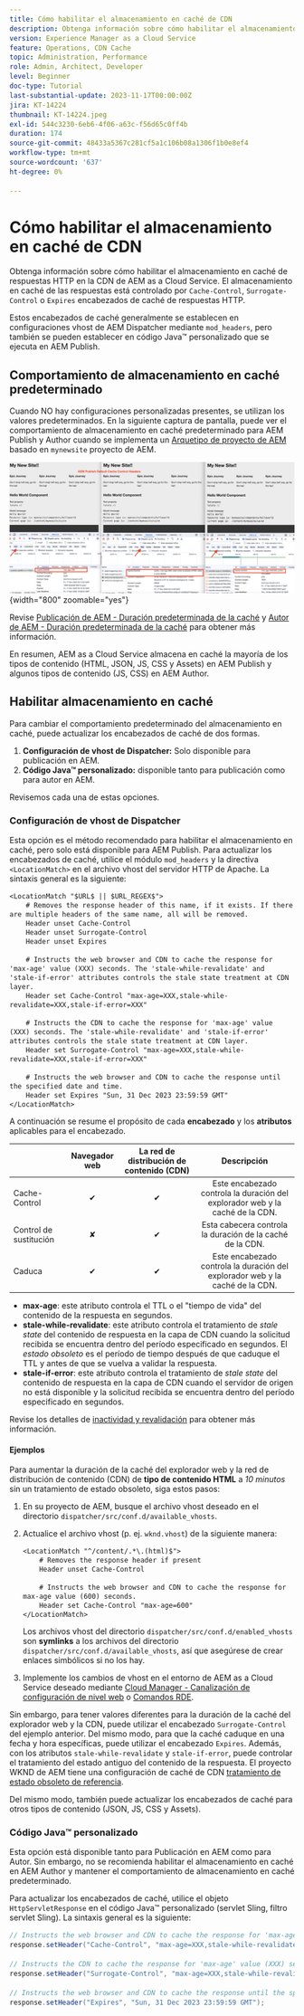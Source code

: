 ```yaml
---
title: Cómo habilitar el almacenamiento en caché de CDN
description: Obtenga información sobre cómo habilitar el almacenamiento en caché de respuestas HTTP en la CDN de AEM as a Cloud Service.
version: Experience Manager as a Cloud Service
feature: Operations, CDN Cache
topic: Administration, Performance
role: Admin, Architect, Developer
level: Beginner
doc-type: Tutorial
last-substantial-update: 2023-11-17T00:00:00Z
jira: KT-14224
thumbnail: KT-14224.jpeg
exl-id: 544c3230-6eb6-4f06-a63c-f56d65c0ff4b
duration: 174
source-git-commit: 48433a5367c281cf5a1c106b08a1306f1b0e8ef4
workflow-type: tm+mt
source-wordcount: '637'
ht-degree: 0%

---
```


# Cómo habilitar el almacenamiento en caché de CDN

Obtenga información sobre cómo habilitar el almacenamiento en caché de respuestas HTTP en la CDN de AEM as a Cloud Service. El almacenamiento en caché de las respuestas está controlado por `Cache-Control`, `Surrogate-Control` o `Expires` encabezados de caché de respuestas HTTP.

Estos encabezados de caché generalmente se establecen en configuraciones vhost de AEM Dispatcher mediante `mod_headers`, pero también se pueden establecer en código Java™ personalizado que se ejecuta en AEM Publish.

## Comportamiento de almacenamiento en caché predeterminado

Cuando NO hay configuraciones personalizadas presentes, se utilizan los valores predeterminados. En la siguiente captura de pantalla, puede ver el comportamiento de almacenamiento en caché predeterminado para AEM Publish y Author cuando se implementa un [Arquetipo de proyecto de AEM](https://github.com/adobe/aem-project-archetype) basado en `mynewsite` proyecto de AEM.

![Comportamiento de almacenamiento en caché predeterminado](../assets/how-to/aem-publish-default-cache-headers.png){width="800" zoomable="yes"}

Revise [Publicación de AEM - Duración predeterminada de la caché](https://experienceleague.adobe.com/docs/experience-manager-learn/cloud-service/caching/publish.html#cdn-cache-life) y [Autor de AEM - Duración predeterminada de la caché](https://experienceleague.adobe.com/docs/experience-manager-learn/cloud-service/caching/author.html?#default-cache-life) para obtener más información.

En resumen, AEM as a Cloud Service almacena en caché la mayoría de los tipos de contenido (HTML, JSON, JS, CSS y Assets) en AEM Publish y algunos tipos de contenido (JS, CSS) en AEM Author.

## Habilitar almacenamiento en caché

Para cambiar el comportamiento predeterminado del almacenamiento en caché, puede actualizar los encabezados de caché de dos formas.

1. **Configuración de vhost de Dispatcher:** Solo disponible para publicación en AEM.
1. **Código Java™ personalizado:** disponible tanto para publicación como para autor en AEM.

Revisemos cada una de estas opciones.

### Configuración de vhost de Dispatcher

Esta opción es el método recomendado para habilitar el almacenamiento en caché, pero solo está disponible para AEM Publish. Para actualizar los encabezados de caché, utilice el módulo `mod_headers` y la directiva `<LocationMatch>` en el archivo vhost del servidor HTTP de Apache. La sintaxis general es la siguiente:

```
<LocationMatch "$URL$ || $URL_REGEX$">
    # Removes the response header of this name, if it exists. If there are multiple headers of the same name, all will be removed.
    Header unset Cache-Control
    Header unset Surrogate-Control
    Header unset Expires

    # Instructs the web browser and CDN to cache the response for 'max-age' value (XXX) seconds. The 'stale-while-revalidate' and 'stale-if-error' attributes controls the stale state treatment at CDN layer.
    Header set Cache-Control "max-age=XXX,stale-while-revalidate=XXX,stale-if-error=XXX"
    
    # Instructs the CDN to cache the response for 'max-age' value (XXX) seconds. The 'stale-while-revalidate' and 'stale-if-error' attributes controls the stale state treatment at CDN layer.
    Header set Surrogate-Control "max-age=XXX,stale-while-revalidate=XXX,stale-if-error=XXX"
    
    # Instructs the web browser and CDN to cache the response until the specified date and time.
    Header set Expires "Sun, 31 Dec 2023 23:59:59 GMT"
</LocationMatch>
```

A continuación se resume el propósito de cada **encabezado** y los **atributos** aplicables para el encabezado.

|                     | Navegador web | La red de distribución de contenido (CDN) | Descripción |
|---------------------|:-----------:|:---------:|:-----------:|
| Cache-Control | ✔ | ✔ | Este encabezado controla la duración del explorador web y la caché de la CDN. |
| Control de sustitución | ✘ | ✔ | Esta cabecera controla la duración de la caché de la CDN. |
| Caduca | ✔ | ✔ | Este encabezado controla la duración del explorador web y la caché de la CDN. |


- **max-age**: este atributo controla el TTL o el &quot;tiempo de vida&quot; del contenido de la respuesta en segundos.
- **stale-while-revalidate**: este atributo controla el tratamiento de _stale state_ del contenido de respuesta en la capa de CDN cuando la solicitud recibida se encuentra dentro del período especificado en segundos. El _estado obsoleto_ es el período de tiempo después de que caduque el TTL y antes de que se vuelva a validar la respuesta.
- **stale-if-error**: este atributo controla el tratamiento de _stale state_ del contenido de respuesta en la capa de CDN cuando el servidor de origen no está disponible y la solicitud recibida se encuentra dentro del período especificado en segundos.

Revise los detalles de [inactividad y revalidación](https://developer.fastly.com/learning/concepts/edge-state/cache/stale/) para obtener más información.

#### Ejemplos

Para aumentar la duración de la caché del explorador web y la red de distribución de contenido (CDN) de **tipo de contenido HTML** a _10 minutos_ sin un tratamiento de estado obsoleto, siga estos pasos:

1. En su proyecto de AEM, busque el archivo vhost deseado en el directorio `dispatcher/src/conf.d/available_vhosts`.
1. Actualice el archivo vhost (p. ej. `wknd.vhost`) de la siguiente manera:

   ```
   <LocationMatch "^/content/.*\.(html)$">
       # Removes the response header if present
       Header unset Cache-Control
   
       # Instructs the web browser and CDN to cache the response for max-age value (600) seconds.
       Header set Cache-Control "max-age=600"
   </LocationMatch>
   ```

   Los archivos vhost del directorio `dispatcher/src/conf.d/enabled_vhosts` son **symlinks** a los archivos del directorio `dispatcher/src/conf.d/available_vhosts`, así que asegúrese de crear enlaces simbólicos si no los hay.
1. Implemente los cambios de vhost en el entorno de AEM as a Cloud Service deseado mediante [Cloud Manager - Canalización de configuración de nivel web](https://experienceleague.adobe.com/docs/experience-manager-cloud-service/content/implementing/using-cloud-manager/cicd-pipelines/introduction-ci-cd-pipelines.html?#web-tier-config-pipelines) o [Comandos RDE](https://experienceleague.adobe.com/docs/experience-manager-learn/cloud-service/developing/rde/how-to-use.html?lang=en#deploy-apache-or-dispatcher-configuration).

Sin embargo, para tener valores diferentes para la duración de la caché del explorador web y la CDN, puede utilizar el encabezado `Surrogate-Control` del ejemplo anterior. Del mismo modo, para que la caché caduque en una fecha y hora específicas, puede utilizar el encabezado `Expires`. Además, con los atributos `stale-while-revalidate` y `stale-if-error`, puede controlar el tratamiento del estado antiguo del contenido de la respuesta. El proyecto WKND de AEM tiene una configuración de caché de CDN [tratamiento de estado obsoleto de referencia](https://github.com/adobe/aem-guides-wknd/blob/main/dispatcher/src/conf.d/available_vhosts/wknd.vhost#L150-L155).

Del mismo modo, también puede actualizar los encabezados de caché para otros tipos de contenido (JSON, JS, CSS y Assets).

### Código Java™ personalizado

Esta opción está disponible tanto para Publicación en AEM como para Autor. Sin embargo, no se recomienda habilitar el almacenamiento en caché en AEM Author y mantener el comportamiento de almacenamiento en caché predeterminado.

Para actualizar los encabezados de caché, utilice el objeto `HttpServletResponse` en el código Java™ personalizado (servlet Sling, filtro servlet Sling). La sintaxis general es la siguiente:

```java
// Instructs the web browser and CDN to cache the response for 'max-age' value (XXX) seconds. The 'stale-while-revalidate' and 'stale-if-error' attributes controls the stale state treatment at CDN layer.
response.setHeader("Cache-Control", "max-age=XXX,stale-while-revalidate=XXX,stale-if-error=XXX");

// Instructs the CDN to cache the response for 'max-age' value (XXX) seconds. The 'stale-while-revalidate' and 'stale-if-error' attributes controls the stale state treatment at CDN layer.
response.setHeader("Surrogate-Control", "max-age=XXX,stale-while-revalidate=XXX,stale-if-error=XXX");

// Instructs the web browser and CDN to cache the response until the specified date and time.
response.setHeader("Expires", "Sun, 31 Dec 2023 23:59:59 GMT");
```
